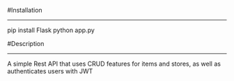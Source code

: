 #Installation

---
pip install Flask
python app.py

#Description

---
A simple Rest API that uses CRUD features for items and stores, as well as authenticates users with JWT
